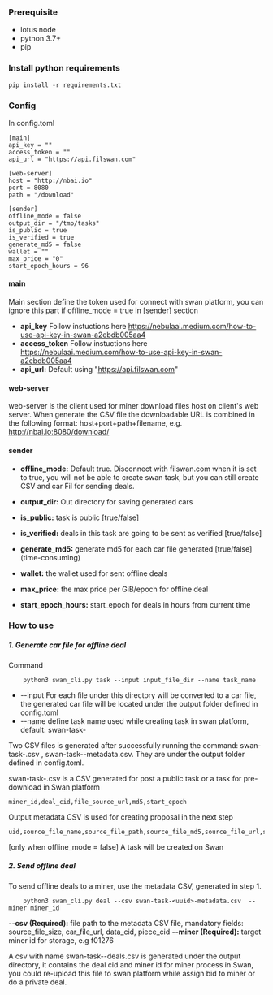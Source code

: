 ### Prerequisite

- lotus node
- python 3.7+ 
- pip

### Install python requirements

```
pip install -r requirements.txt 
```

### Config

In config.toml

```
[main]
api_key = ""
access_token = ""
api_url = "https://api.filswan.com"

[web-server]
host = "http://nbai.io"
port = 8080
path = "/download"

[sender]
offline_mode = false
output_dir = "/tmp/tasks"
is_public = true
is_verified = true
generate_md5 = false
wallet = ""
max_price = "0"
start_epoch_hours = 96
```

#### main
Main section define the token used for connect with swan platform, you can ignore this part if offline_mode = true in [sender] section
- **api_key**   Follow instuctions here https://nebulaai.medium.com/how-to-use-api-key-in-swan-a2ebdb005aa4
- **access_token** Follow instuctions here https://nebulaai.medium.com/how-to-use-api-key-in-swan-a2ebdb005aa4
- **api_url:** Default using "https://api.filswan.com"
#### web-server
web-server is the client used for miner download files host on client's web server. When generate the CSV file the downloadable URL is combined in the following format: host+port+path+filename, e.g. http://nbai.io:8080/download/<filename>

#### sender

- **offline_mode:** Default true. Disconnect with filswan.com when it is set to true, you will not be able to create swan task, but you can still create CSV and car Fil for sending deals.
- **output_dir:** Out directory for saving generated cars

- **is_public:** task is public [true/false]
- **is_verified:** deals in this task are going to be sent as verified [true/false]
- **generate_md5:** generate md5 for each car file generated [true/false] (time-consuming)
- **wallet:** the wallet used for sent offline deals
- **max_price:** the max price per GiB/epoch for offline deal
- **start_epoch_hours:** start_epoch for deals in hours from current time

### How to use

##### 1. Generate car file for offline deal 
Command
```
    python3 swan_cli.py task --input input_file_dir --name task_name
```
-	--input  For each file under this directory will be converted to a car file, the generated car file will be located under the output folder defined in config.toml
-	--name  define task name used while creating task in swan platform, default: swan-task-<uuid>

Two CSV files is generated after successfully running the command: swan-task-<uuid>.csv , swan-task-<uuid>-metadata.csv. They are under the output folder defined in config.toml.


swan-task-<uuid>.csv is a CSV generated for post a public task or a task for pre-download in Swan platform 
```
miner_id,deal_cid,file_source_url,md5,start_epoch
```
Output metadata CSV is used for creating proposal in the next step
```
uid,source_file_name,source_file_path,source_file_md5,source_file_url,source_file_size,car_file_name,car_file_path,car_file_md5,car_file_url,car_file_size,deal_cid,data_cid,piece_cid,miner_id,start_epoch
```
[only when offline_mode = false] A task will be created on Swan
##### 2. Send offline deal

To send offline deals to a miner, use the metadata CSV, generated in step 1.

```
    python3 swan_cli.py deal --csv swan-task-<uuid>-metadata.csv  --miner miner_id
```
**--csv (Required):**  file path to the metadata CSV file, mandatory fields: source_file_size, car_file_url, data_cid, piece_cid
**--miner (Required):** target miner id for storage, e.g  f01276

A csv with name swan-task-<uuid>-deals.csv is generated under the output directory, it contains the deal cid and miner id for miner process in Swan, you could re-upload this file to swan platform while assign bid to miner or do a private deal.

